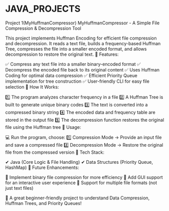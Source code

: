 # JAVA_PROJECTS
Project 1(MyHuffmanCompressor)
MyHuffmanCompressor - A Simple File Compression & Decompression Tool

This project implements Huffman Encoding for efficient file compression and decompression. It reads a text file, builds a frequency-based Huffman Tree, compresses the file into a smaller encoded format, and allows decompression to restore the original text.
🔹 Features:

✅ Compress any text file into a smaller binary-encoded format
✅ Decompress the encoded file back to its original content
✅ Uses Huffman Coding for optimal data compression
✅ Efficient Priority Queue implementation for tree construction
✅ User-friendly CLI for easy file selection
🔹 How It Works:

1️⃣ The program analyzes character frequency in a file
2️⃣ A Huffman Tree is built to generate unique binary codes
3️⃣ The text is converted into a compressed binary string
4️⃣ The encoded data and frequency table are stored in the output file
5️⃣ The decompression function restores the original file using the Huffman tree
🔹 Usage:

💻 Run the program, choose:
1️⃣ Compression Mode → Provide an input file and save a compressed file
2️⃣ Decompression Mode → Restore the original file from the compressed version
🔹 Tech Stack:

✔ Java (Core Logic & File Handling)
✔ Data Structures (Priority Queue, HashMap)
🔹 Future Enhancements:

🔹 Implement binary file compression for more efficiency
🔹 Add GUI support for an interactive user experience
🔹 Support for multiple file formats (not just text files)

📌 A great beginner-friendly project to understand Data Compression, Huffman Trees, and Priority Queues!
